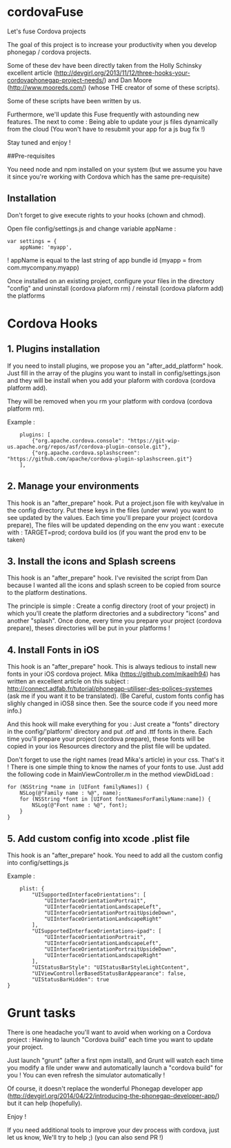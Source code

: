 cordovaFuse
===========

Let's fuse Cordova projects

The goal of this project is to increase your productivity when you develop phonegap / cordova projects.

Some of these dev have been directly taken from the Holly Schinsky excellent article (http://devgirl.org/2013/11/12/three-hooks-your-cordovaphonegap-project-needs/) and 
Dan Moore (http://www.mooreds.com/) (whose THE creator of some of these scripts).

Some of these scripts have been written by us.

Furthermore, we'll update this Fuse frequently with astounding new features. 
The next to come : Being able to update your js files dynamically from the cloud (You won't have to resubmit your app for a js bug fix !)

Stay tuned and enjoy !

##Pre-requisites

You need node and npm installed on your system (but we assume you have it since you're working with Cordova which has the same pre-requisite)

## Installation

Don't forget to give execute rights to your hooks (chown and chmod).

Open file config/settings.js and change variable appName :
```
var settings = {
	appName: 'myapp',
```
! appName is equal to the last string of app bundle id (myapp = from com.mycompany.myapp)

Once installed on an existing project, configure your files in the directory "config" and uninstall (cordova plaform rm) / reinstall (cordova plaform add) the platforms 
# Cordova Hooks
## 1. Plugins installation
If you need to install plugins, we propose you an "after_add_platform" hook. Just fill in the array of the plugins you want to install in config/settings.json and 
they will be install when you add your plaform with cordova (cordova platform add).

They will be removed when you rm your platform with cordova (cordova platform rm).

Example :
```
	plugins: [
    	{"org.apache.cordova.console": "https://git-wip-us.apache.org/repos/asf/cordova-plugin-console.git"},
    	{"org.apache.cordova.splashscreen": "https://github.com/apache/cordova-plugin-splashscreen.git"}
	],
```


## 2. Manage your environments
This hook is an "after_prepare" hook.
Put a project.json file with key/value in the config directory. Put these keys in the files (under www) you want to see updated by the values.
Each time you'll prepare your project (cordova prepare), The files will be updated depending on the env you want :
execute with : TARGET=prod; cordova build ios (if you want the prod env to be taken)
 
## 3. Install the icons and Splash screens
This hook is an "after_prepare" hook.
I've revisited the script from Dan because I wanted all the icons and splash screen to be copied from source to the platform destinations.

The principle is simple : Create a config directory (root of your project) in which you'll create the platform directories and a subdirectory "icons" and another "splash".
Once done, every time you prepare your project (cordova prepare), theses directories will be put in your platforms !

## 4. Install Fonts in iOS
This hook is an "after_prepare" hook.
This is always tedious to install new fonts in your iOS cordova project. Mika (https://github.com/mikaelh94) has written an excellent article on this subject :
http://connect.adfab.fr/tutorial/phonegap-utiliser-des-polices-systemes (ask me if you want it to be translated).
(Be Careful, custom fonts config has slighly changed in iOS8 since then. See the source code if you need more info.)

And this hook will make everything for you : Just create a "fonts" directory in the config/'platform' directory and put .otf and .ttf fonts in there.
Each time you'll prepare your project (cordova prepare), these fonts will be copied in your ios Resources directory and the plist file will be updated.

Don't forget to use the right names (read Mika's article) in your css. That's it !
There is one simple thing to know the names of your fonts to use. Just add the following code in MainViewController.m in the method viewDidLoad :

```
for (NSString *name in [UIFont familyNames]) {
    NSLog(@"Family name : %@", name);
    for (NSString *font in [UIFont fontNamesForFamilyName:name]) {
        NSLog(@"Font name : %@", font);
    }
}
```

## 5. Add custom config into xcode .plist file
This hook is an "after_prepare" hook.
You need to add all the custom config into config/settings.js

Example :
```
	plist: {
		"UISupportedInterfaceOrientations": [
			"UIInterfaceOrientationPortrait",
			"UIInterfaceOrientationLandscapeLeft",
			"UIInterfaceOrientationPortraitUpsideDown",
			"UIInterfaceOrientationLandscapeRight"
		],
		"UISupportedInterfaceOrientations~ipad": [
  			"UIInterfaceOrientationPortrait",
			"UIInterfaceOrientationLandscapeLeft",
			"UIInterfaceOrientationPortraitUpsideDown",
			"UIInterfaceOrientationLandscapeRight"
		],
		"UIStatusBarStyle": "UIStatusBarStyleLightContent",
		"UIViewControllerBasedStatusBarAppearance": false,
		"UIStatusBarHidden": true
}
```

# Grunt tasks
There is one headache you'll want to avoid when working on a Cordova project : Having to launch "Cordova build" each time you want to update your project.

Just launch "grunt" (after a first npm install), and Grunt will watch each time you modify a file under www and automatically launch a "cordova build" for you !
You can even refresh the simulator automatically !

Of course, it doesn't replace the wonderful Phonegap developer app (http://devgirl.org/2014/04/22/introducing-the-phonegap-developer-app/) but it can help (hopefully).

Enjoy !

If you need additional tools to improve your dev process with cordova, just let us know, We'll try to help ;) (you can also send PR !)

